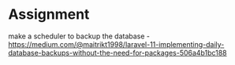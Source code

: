 
# Assignment

make a scheduler to backup the database 
	- https://medium.com/@maitrikt1998/laravel-11-implementing-daily-database-backups-without-the-need-for-packages-506a4b1bc188


